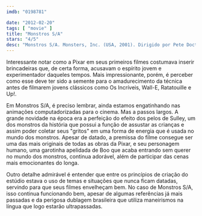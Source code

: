 ```yaml
---
imdb: "0198781"

date: "2012-02-20"
tags: [ "movie" ]
title: "Monstros S/A"
stars: "4/5"
desc: "Monstros S/A. Monsters, Inc. (USA, 2001). Dirigido por Pete Docter, David Silverman, Lee Unkrich. Escrito por Pete Docter, Jill Culton, Jeff Pidgeon, Ralph Eggleston, Andrew Stanton, Daniel Gerson, Robert L. Baird, Rhett Reese, Jonathan Roberts. Com John Goodman, Billy Crystal, Mary Gibbs, Steve Buscemi, James Coburn, Jennifer Tilly, Bob Peterson, John Ratzenberger, Frank Oz."
---
```

Interessante notar como a Pixar em seus primeiros filmes costumava inserir brincadeiras que, de certa forma, acusavam o espírito jovem e experimentador daqueles tempos. Mais impressionante, porém, é perceber como esse deve ter sido a semente para o amadurecimento da técnica antes de filmarem jovens clássicos como Os Incríveis, Wall-E, Ratatouille e Up!.

Em Monstros S/A, é preciso lembrar, ainda estamos engatinhando nas animações computadorizadas para o cinema. Mas a passos largos. A grande novidade na época era a perfeição do efeito dos pelos de Sulley, um dos monstros da história que possui a função de assustar as crianças e assim poder coletar seus "gritos" em uma forma de energia que é usada no mundo dos monstros. Apesar de datado, a premissa do filme consegue ser uma das mais originais de todas as obras da Pixar, e seu personagem humano, uma garotinha apelidada de Boo que acaba entrando sem querer no mundo dos monstros, continua adorável, além de participar das cenas mais emocionantes do longa.

Outro detalhe admirável é entender que entre os princípios de criação do estúdio estava o uso de temas e situações que nunca ficam datadas, servindo para que seus filmes envelheçam bem. No caso de Monstros S/A, isso continua funcionando bem, apesar de algumas referências já mais passadas e da perigosa dublagem brasileira que utiliza maneirismos na língua que logo estarão ultrapassadas.

